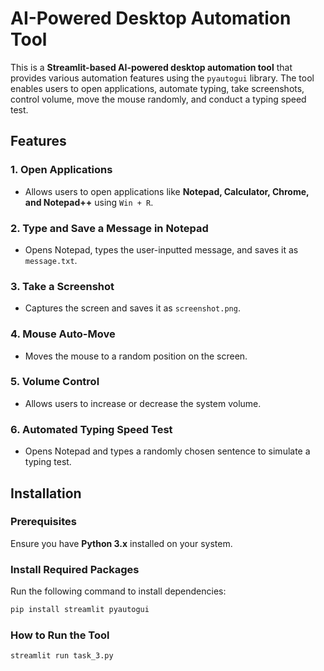 # AI-Powered Desktop Automation Tool

This is a **Streamlit-based AI-powered desktop automation tool** that provides various automation features using the `pyautogui` library. The tool enables users to open applications, automate typing, take screenshots, control volume, move the mouse randomly, and conduct a typing speed test.

## Features

### 1. Open Applications
- Allows users to open applications like **Notepad, Calculator, Chrome, and Notepad++** using `Win + R`.

### 2. Type and Save a Message in Notepad
- Opens Notepad, types the user-inputted message, and saves it as `message.txt`.

### 3. Take a Screenshot
- Captures the screen and saves it as `screenshot.png`.

### 4. Mouse Auto-Move
- Moves the mouse to a random position on the screen.

### 5. Volume Control
- Allows users to increase or decrease the system volume.

### 6. Automated Typing Speed Test
- Opens Notepad and types a randomly chosen sentence to simulate a typing test.

## Installation

### Prerequisites
Ensure you have **Python 3.x** installed on your system.

### Install Required Packages
Run the following command to install dependencies:
```bash
pip install streamlit pyautogui
```

### How to Run the Tool
```bash
streamlit run task_3.py
```

